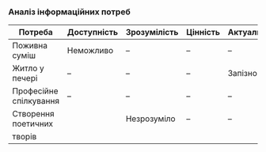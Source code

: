 ### Аналіз інформаційних потреб ###
| Потреба               | Доступність | Зрозумілість | Цінність | Актуальність |
|----------------------|------------|--------------|----------|--------------|
| Поживна суміш         | Неможливо  | –            | –        | –            |
| Житло у печері        | –          | –            | –        | Запізно      |
| Професійне спілкування | –          | –            | –        | –            |
| Створення поетичних   |            | Незрозуміло | –        | –            |
| творів                |            |              |          |              |

